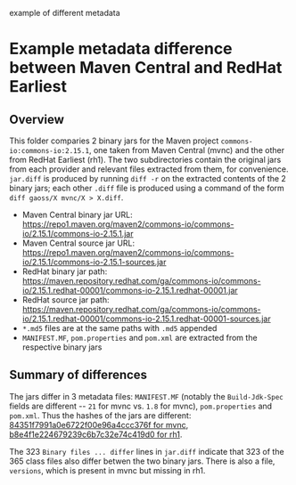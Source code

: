 example of different metadata

# Example metadata difference between Maven Central and RedHat Earliest

## Overview

This folder comparies 2 binary jars for the Maven project `commons-io:commons-io:2.15.1`, one taken from Maven Central (mvnc) and the other from RedHat Earliest (rh1).
The two subdirectories contain the original jars from each provider and relevant files extracted from them, for convenience.
`jar.diff` is produced by running `diff -r` on the extracted contents of the 2 binary jars; each other `.diff` file is produced using a command of the form `diff gaoss/X mvnc/X > X.diff`.

- Maven Central binary jar URL: https://repo1.maven.org/maven2/commons-io/commons-io/2.15.1/commons-io-2.15.1.jar
- Maven Central source jar URL: https://repo1.maven.org/maven2/commons-io/commons-io/2.15.1/commons-io-2.15.1-sources.jar
- RedHat binary jar path: https://maven.repository.redhat.com/ga/commons-io/commons-io/2.15.1.redhat-00001/commons-io-2.15.1.redhat-00001.jar
- RedHat source jar path: https://maven.repository.redhat.com/ga/commons-io/commons-io/2.15.1.redhat-00001/commons-io-2.15.1.redhat-00001-sources.jar
- `*.md5` files are at the same paths with `.md5` appended
- `MANIFEST.MF`, `pom.properties` and `pom.xml` are extracted from the respective binary jars

## Summary of differences

The jars differ in 3 metadata files: `MANIFEST.MF` (notably the `Build-Jdk-Spec` fields are different -- `21` for mvnc vs. `1.8` for mvnc), `pom.properties` and `pom.xml`.
Thus the hashes of the jars are different: [84351f7991a0e6722f00e96a4ccc376f for mvnc](https://repo1.maven.org/maven2/commons-io/commons-io/2.15.1/commons-io-2.15.1.jar.md5), [b8e4f1e224679239c6b7c32e74c419d0 for rh1](https://maven.repository.redhat.com/ga/commons-io/commons-io/2.15.1.redhat-00001/commons-io-2.15.1.redhat-00001.jar.md5).

The 323 `Binary files ... differ` lines in `jar.diff` indicate that 323 of the 365 class files also differ betwen the two binary jars.
There is also a file, `versions`, which is present in mvnc but missing in rh1.
